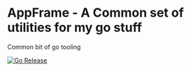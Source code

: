 # AppFrame - A Common set of utilities for my go stuff
Common bit of go tooling


[![Go Release](https://github.com/mt1976/appFrame/actions/workflows/go_release.yml/badge.svg?event=release)](https://github.com/mt1976/appFrame/actions/workflows/go_release.yml)
